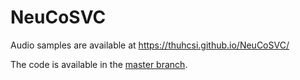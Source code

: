 # NeuCoSVC

Audio samples are available at https://thuhcsi.github.io/NeuCoSVC/

The code is available in the [master branch](https://github.com/thuhcsi/NeuCoSVC).